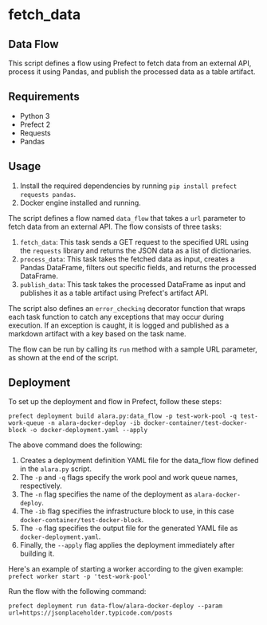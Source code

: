 # fetch_data
## Data Flow

This script defines a flow using Prefect to fetch data from an external API, process it using Pandas, and publish the processed data as a table artifact.

## Requirements

- Python 3
- Prefect 2
- Requests
- Pandas

## Usage

1. Install the required dependencies by running `pip install prefect requests pandas`.
2. Docker engine installed and running.

The script defines a flow named `data_flow` that takes a `url` parameter to fetch data from an external API. The flow consists of three tasks:

1. `fetch_data`: This task sends a GET request to the specified URL using the `requests` library and returns the JSON data as a list of dictionaries.
2. `process_data`: This task takes the fetched data as input, creates a Pandas DataFrame, filters out specific fields, and returns the processed DataFrame.
3. `publish_data`: This task takes the processed DataFrame as input and publishes it as a table artifact using Prefect's artifact API.

The script also defines an `error_checking` decorator function that wraps each task function to catch any exceptions that may occur during execution. If an exception is caught, it is logged and published as a markdown artifact with a key based on the task name.

The flow can be run by calling its `run` method with a sample URL parameter, as shown at the end of the script.

## Deployment

To set up the deployment and flow in Prefect, follow these steps:

```prefect deployment build alara.py:data_flow -p test-work-pool -q test-work-queue -n alara-docker-deploy -ib docker-container/test-docker-block -o docker-deployment.yaml --apply```

The above command does the following:

1) Creates a deployment definition YAML file for the data_flow flow defined in the `alara.py` script. 
2) The `-p` and `-q` flags specify the work pool and work queue names, respectively. 
3) The `-n` flag specifies the name of the deployment as `alara-docker-deploy`. 
4) The `-ib` flag specifies the infrastructure block to use, in this case `docker-container/test-docker-block`.
5) The `-o` flag specifies the output file for the generated YAML file as `docker-deployment.yaml`. 
6) Finally, the `--apply` flag applies the deployment immediately after building it.

Here's an example of starting a worker according to the given example:
```prefect worker start -p 'test-work-pool'```

Run the flow with the following command:

```prefect deployment run data-flow/alara-docker-deploy --param url=https://jsonplaceholder.typicode.com/posts```
